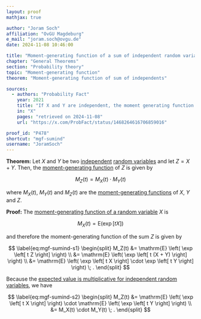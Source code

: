 ```yaml
---
layout: proof
mathjax: true

author: "Joram Soch"
affiliation: "OvGU Magdeburg"
e_mail: "joram.soch@ovgu.de"
date: 2024-11-08 10:46:00

title: "Moment-generating function of a sum of independent random variables"
chapter: "General Theorems"
section: "Probability theory"
topic: "Moment-generating function"
theorem: "Moment-generating function of sum of independents"

sources:
  - authors: "Probability Fact"
    year: 2021
    title: "If X and Y are independent, the moment generating function (MGF)"
    in: "X"
    pages: "retrieved on 2024-11-08"
    url: "https://x.com/ProbFact/status/1468264616706859016"

proof_id: "P478"
shortcut: "mgf-sumind"
username: "JoramSoch"
---
```



**Theorem:** Let $X$ and $Y$ be two [independent](/D/ind) [random variables](/D/rvar) and let $Z = X + Y$. Then, the [moment-generating function](/D/mgf) of $Z$ is given by

$$ \label{eq:mgf-sumind}
M_Z(t) = M_X(t) \cdot M_Y(t)
$$

where $M_X(t)$, $M_Y(t)$ and $M_Z(t)$ are the [moment-generating functions](/D/mgf) of $X$, $Y$ and $Z$.


**Proof:** The [moment-generating function of a random variable](/D/mgf) $X$ is

$$ \label{eq:mfg}
M_X(t) = \mathrm{E} \left( \exp \left[ t X \right] \right)
$$

and therefore the moment-generating function of the sum $Z$ is given by

$$ \label{eq:mgf-sumind-s1}
\begin{split}
M_Z(t)
&= \mathrm{E} \left( \exp \left[ t Z \right] \right) \\
&= \mathrm{E} \left( \exp \left[ t (X + Y) \right] \right) \\
&= \mathrm{E} \left( \exp \left[ t X \right] \cdot \exp \left[ t Y \right] \right) \; .
\end{split}
$$

Because the [expected value is multiplicative for independent random variables](/P/mean-mult), we have

$$ \label{eq:mgf-sumind-s2}
\begin{split}
M_Z(t)
&= \mathrm{E} \left( \exp \left[ t X \right] \right) \cdot \mathrm{E} \left( \exp \left[ t Y \right] \right) \\
&= M_X(t) \cdot M_Y(t) \; .
\end{split}
$$